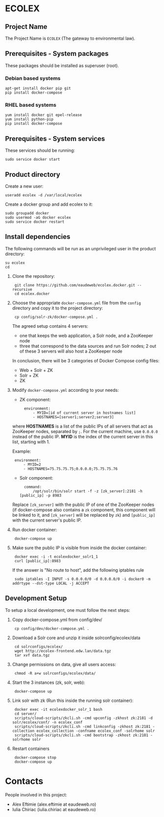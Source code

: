 ECOLEX
======


Project Name
------------
The Project Name is `ECOLEX` (The gateway to environmental law).


Prerequisites - System packages
-------------------------------

These packages should be installed as superuser (root).

### Debian based systems ###

    apt-get install docker pip git
    pip install docker-compose

### RHEL based systems ###

    yum install docker git epel-release
    yum install python-pip
    pip install docker-compose

Prerequisites - System services
-------------------------------

These services should be running:

    sudo service docker start


Product directory
-----------------

Create a new user:

    useradd ecolex -d /var/local/ecolex

Create a docker group and add ecolex to it:

    sudo groupadd docker
    sudo usermod -aG docker ecolex
    sudo service docker restart


Install dependencies
--------------------
The following commands will be run as an unprivileged user in the product
directory:

    su ecolex
    cd

1. Clone the repository:

        git clone https://github.com/eaudeweb/ecolex.docker.git --recursive
        cd ecolex.docker

1. Choose the appropriate `docker-compose.yml` file from the `config` directory 
   and copy it to the project directory:

        cp config/solr-zk/docker-compose.yml .
        
   The agreed setup contains 4 servers:

    * one that keeps the web application, a Solr node, and a ZooKeeper node
    * three that correspond to the data sources and run Solr nodes; 2 out of these 3 
      servers will also host a ZooKeeper node
      
    In conclusion, there will be 3 categories of Docker Compose config files:
    * Web + Solr + ZK
    * Solr + ZK
    * ZK
    
1. Modify `docker-compose.yml` according to your needs:
    
    * ZK component:
    
            environment: 
                - MYID=[id of current server in hostnames list]
                - HOSTNAMES=[server1;server2;server3]

    where **HOSTNAMES** is a list of the public IPs of all servers that act as ZooKeeper nodes,
    separated by `;`. For the current machine, use `0.0.0.0` instead of the public IP. 
    **MYID** is the index of the current server in this list, starting with 1.
    
    Example:
    
        environment: 
            - MYID=2
            - HOSTNAMES=75.75.75.75;0.0.0.0;75.75.75.76
            
    * Solr component:
    
            command:                                                                    
                /opt/solr/bin/solr start -f -z [zk_server]:2181 -h [public_ip] -p 8983
                
    Replace `[zk_server]` with the public IP of one of the ZooKeeper nodes (if docker-compose 
    also contains a `zk` component, this component will be linked to it, and `[zk_server]` 
    will be replaced by `zk`) and `[public_ip]` with the current server's public IP.

1. Run docker container:

        docker-compose up

1. Make sure the public IP is visible from inside the docker container:


        docker exec -i -t ecolexdocker_solr1_1
        curl [public_ip]:8983

    If the answer is "No route to host", add the following iptables rule

        sudo iptables -I INPUT -s 0.0.0.0/0 -d 0.0.0.0/0 -i docker0 -m addrtype --dst-type LOCAL -j ACCEPT


Development Setup
-----------------

To setup a local development, one must follow the next steps:
 
1. Copy docker-compose.yml from config/dev/

        cp config/dev/docker-compose.yml .

1. Download a Solr core and unzip it inside solrconfig/ecolex/data
    
        cd solrconfigs/ecolex/
        wget http://ecolex-frontend.edw.lan/data.tgz
        tar xvf data.tgz

1. Change permissions on data, give all users access:

        chmod -R a+w solrconfigs/ecolex/data/

1. Start the 3 instances (zk, solr, web):

        docker-compose up

1. Link solr with zk (Run this inside the running solr container):

        docker exec -it ecolexdocker_solr_1 bash
        cd server/
        scripts/cloud-scripts/zkcli.sh -cmd upconfig -zkhost zk:2181 -d solr/ecolex/conf/ -n ecolex_conf
        scripts/cloud-scripts/zkcli.sh -cmd linkconfig -zkhost zk:2181 -collection ecolex_collection -confname ecolex_conf -solrhome solr
        scripts/cloud-scripts/zkcli.sh -cmd bootstrap -zkhost zk:2181 -solrhome solr

1. Restart containers

        docker-compose stop
        docker-compose up

Contacts
========

People involved in this project:

* Alex Eftimie (alex.eftimie at eaudeweb.ro)
* Iulia Chiriac (iulia.chiriac at eaudeweb.ro)

